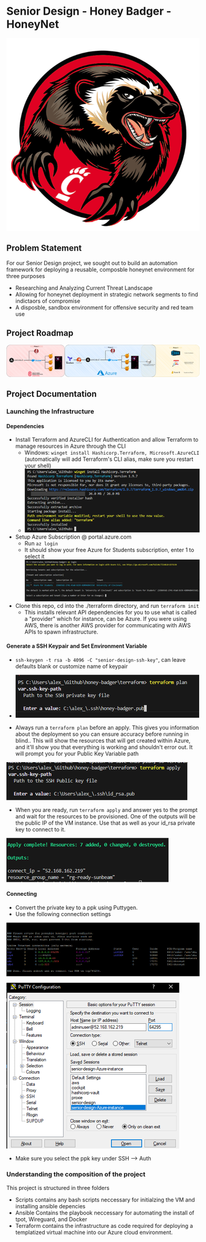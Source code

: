# Senior Design - Honey Badger - HoneyNet

![Bearcat Badger](/src/bearcat-badger.png)

## Problem Statement

For our Senior Design project, we sought out to build an automation framework for deploying a reusable, composble honeynet environment for three purposes
- Researching and Analyzing Current Threat Landscape
- Allowing for honeynet deployment in strategic network segments to find indictaors of compromise
- A disposble, sandbox environment for offensive security and red team use

## Project Roadmap

![Project Roadmap](/src/Senior%20Design%20Roadmap.drawio.png)

## Project Documentation

### Launching the Infrastructure

#### Dependencies

- Install Terraform and AzureCLI for Authentication and allow Terraform to manage resources in Azure through the CLI
  - Windows: `winget install Hashicorp.Terraform, Microsoft.AzureCLI` (automatically will add Terraform's CLI alias, make sure you restart your shell)
  - ![terraform installation](image.png)
- Setup Azure Subscription @ portal.azure.com
  - Run `az login`
  - It should show your free Azure for Students subscription, enter 1 to select it
![az login](image-2.png)
- Clone this repo, cd into the ./terraform directory, and run `terraform init`
  - This installs relevant API dependencies for you to use what is called a "provider" which for instance, can be Azure. If you were using AWS, there is another AWS provider for communicating with AWS APIs to spawn infrastructure. 

#### Generate a SSH Keypair and Set Environment Variable

- `ssh-keygen -t rsa -b 4096 -C "senior-design-ssh-key"`, can leave defaults blank or customize name of keypair
- ![terraform plan](image-1.png)

- Always run a `terraform plan` before an apply. This gives you information about the deployment so you can ensure accuracy before running in blind.. This will show the resources that will get created within Azure, and it'll show you that everything is working and shouldn't error out. It will prompt you for your Public Key Variable path

![terraform apply](image-3.png)

- When you are ready, run `terraform apply` and answer yes to the prompt and wait for the resources to be provisioned. One of the outputs will be the public IP of the VM instance. Use that as well as your id_rsa private key to connect to it.

![results of outputs after terraform apply](image-5.png)

#### Connecting

- Convert the private key to a ppk using Puttygen.
- Use the following connection settings
  
![tpot finished installation](image-4.png)

![putty config](image-6.png)

- Make sure you select the ppk key under SSH --> Auth

### Understanding the composition of the project

This project is structured in three folders

- Scripts contains any bash scripts neccessary for initialzing the VM and installing ansible depencies
- Ansible Contains the playbook neccessary for  automating the install of tpot, Wireguard, and Docker
- Terraform contains the infrastructure as code required for deploying a templatized virtual machine into our Azure cloud environment.